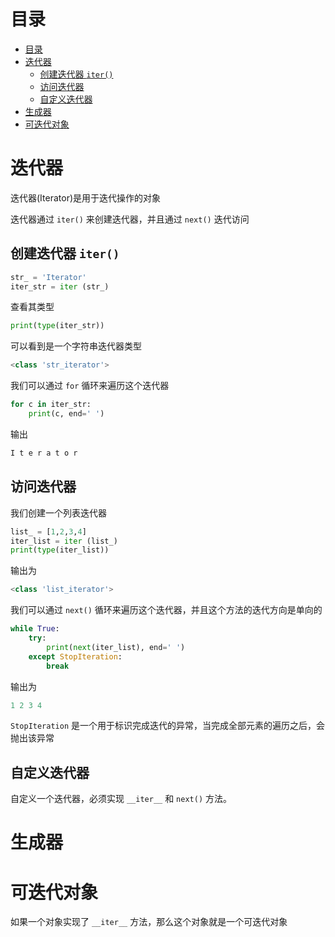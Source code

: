 # 目录
- [目录](#目录)
- [迭代器](#迭代器)
  - [创建迭代器 `iter()`](#创建迭代器-iter)
  - [访问迭代器](#访问迭代器)
  - [自定义迭代器](#自定义迭代器)
- [生成器](#生成器)
- [可迭代对象](#可迭代对象)

<!-- https://zhuanlan.zhihu.com/p/82787357 -->
# 迭代器
迭代器(Iterator)是用于迭代操作的对象

迭代器通过 `iter()` 来创建迭代器，并且通过 `next()` 迭代访问
 
## 创建迭代器 `iter()`
```python
str_ = 'Iterator'
iter_str = iter (str_)
```

查看其类型
```python
print(type(iter_str))
```
可以看到是一个字符串迭代器类型
```python
<class 'str_iterator'>
```

我们可以通过 `for` 循环来遍历这个迭代器
```python
for c in iter_str:
    print(c, end=' ')
```

输出
```bash
I t e r a t o r
```

## 访问迭代器
我们创建一个列表迭代器
```python
list_ = [1,2,3,4]
iter_list = iter (list_)
print(type(iter_list))
```
输出为
```python
<class 'list_iterator'>
```

我们可以通过 `next()` 循环来遍历这个迭代器，并且这个方法的迭代方向是单向的
```python
while True:
    try:
        print(next(iter_list), end=' ')
    except StopIteration:
        break
```
输出为
```python
1 2 3 4
```

`StopIteration` 是一个用于标识完成迭代的异常，当完成全部元素的遍历之后，会抛出该异常

## 自定义迭代器
自定义一个迭代器，必须实现 `__iter__` 和 `next()` 方法。


# 生成器


# 可迭代对象
如果一个对象实现了 `__iter__` 方法，那么这个对象就是一个可迭代对象